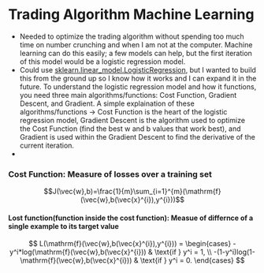 # Trading Algorithm Machine Learning

- Needed to optimize the trading algorithm without spending too much time on number crunching and when I am not at the computer. Machine learning can do this easily; a few models can help, but the first iteration of this model would be a logistic regression model.
- Could use [sklearn.linear_model.LogisticRegression](https://scikit-learn.org/stable/modules/generated/sklearn.linear_model.LogisticRegression.html), but I wanted to build this from the ground up so I know how it works and I can expand it in the future. To understand the logistic regression model and how it functions, you need three main algorithms/functions: Cost Function, Gradient Descent, and Gradient. A simple explaination of these algorithms/functions -> Cost Function is the heart of the logistic regression model, Gradient Descent is the algorithm used to optimize the Cost Function (find the best w and b values that work best), and Gradient is used within the Gradient Descent to find the derivative of the current iteration.
- 

### Cost Function: Measure of losses over a training set
$$J(\vec{w},b)=\frac{1}{m}\sum_{i=1}^{m}(\mathrm{f}(\vec{w},b(\vec{x}^{i}),y^{i}))$$
#### Lost function(function inside the cost function): Measue of differnce of a single example to its target value 
$$
L(\mathrm{f}(\vec{w},b(\vec{x}^{i}),y^{i})) = 
\begin{cases}
    -y^i*log(\mathrm{f}(\vec{w},b(\vec{x}^{i})) & \text{if } y^i = 1, \\
    -(1-y^i)log(1-\mathrm{f}(\vec{w},b(\vec{x}^{i})) & \text{if } y^i = 0.
\end{cases}
$$
